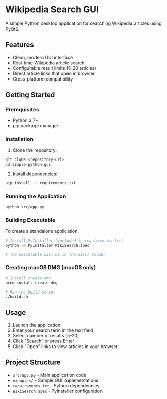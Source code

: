 # Wikipedia Search GUI

A simple Python desktop application for searching Wikipedia articles using PyQt6.

## Features

- Clean, modern GUI interface
- Real-time Wikipedia article search
- Configurable result limits (5-20 articles)
- Direct article links that open in browser
- Cross-platform compatibility

## Getting Started

### Prerequisites

- Python 3.7+
- pip package manager

### Installation

1. Clone the repository:
```bash
git clone <repository-url>
cd simple-python-gui
```

2. Install dependencies:
```bash
pip install -r requirements.txt
```

### Running the Application

```bash
python src/app.py
```

### Building Executable

To create a standalone application:

```bash
# Install PyInstaller (included in requirements.txt)
python -m PyInstaller WikiSearch.spec

# The executable will be in the dist/ folder
```

### Creating macOS DMG (macOS only)

```bash
# Install create-dmg
brew install create-dmg

# Run the build script
./build.sh
```

## Usage

1. Launch the application
2. Enter your search term in the text field
3. Select number of results (5-20)
4. Click "Search" or press Enter
5. Click "Open" links to view articles in your browser

## Project Structure

- `src/app.py` - Main application code
- `examples/` - Sample GUI implementations
- `requirements.txt` - Python dependencies
- `WikiSearch.spec` - PyInstaller configuration